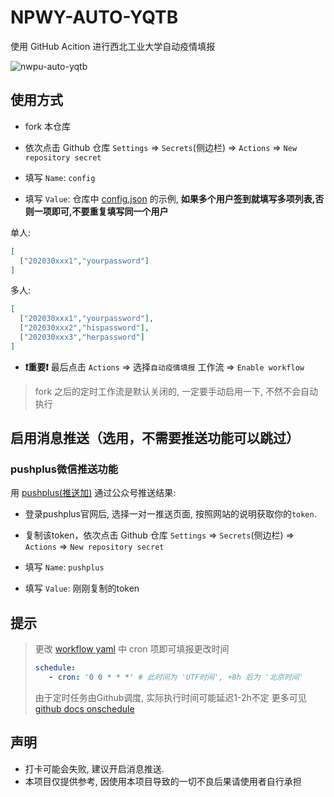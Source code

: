 # NPWY-AUTO-YQTB

使用 GitHub Acition 进行西北工业大学自动疫情填报

![nwpu-auto-yqtb](https://socialify.git.ci/2ndelement/nwpu-auto-yqtb/image?description=1&descriptionEditable=%20GitHub%20Acition%20%E8%A5%BF%E5%8C%97%E5%B7%A5%E4%B8%9A%E5%A4%A7%E5%AD%A6%E8%87%AA%E5%8A%A8%E7%96%AB%E6%83%85%E5%A1%AB%E6%8A%A5&font=Bitter&issues=1&language=1&name=1&owner=1&stargazers=1&theme=Light)

## 使用方式

- fork 本仓库

- 依次点击 Github 仓库 `Settings` => `Secrets`(侧边栏) => `Actions` => `New repository secret`

- 填写 `Name`: `config`

- 填写 `Value`: 仓库中 [config.json](config.json) 的示例, **如果多个用户签到就填写多项列表,否则一项即可,不要重复填写同一个用户**

单人: 
```json
[
  ["202030xxx1","yourpassword"]
]
```
多人:
```json
[
  ["202030xxx1","yourpassword"],
  ["202030xxx2","hispassword"],
  ["202030xxx3","herpassword"]
]
```

- **❗重要❗** 最后点击 `Actions` => 选择`自动疫情填报` 工作流 => `Enable workflow`

> fork 之后的定时工作流是默认关闭的, 一定要手动启用一下, 不然不会自动执行


## 启用消息推送（选用，不需要推送功能可以跳过）

### pushplus微信推送功能

用 [pushplus(推送加)](https://www.pushplus.plus/) 通过公众号推送结果:

- 登录pushplus官网后, 选择一对一推送页面, 按照网站的说明获取你的`token`.
 
- 复制该token，依次点击 Github 仓库 `Settings` => `Secrets`(侧边栏) => `Actions` => `New repository secret`

- 填写 `Name`: `pushplus`

- 填写 `Value`: 刚刚复制的token

## 提示

> 更改 [workflow yaml](.github/workflows/main.yml) 中 cron 项即可填报更改时间
>
> ``` yaml
> schedule:
>    - cron: '0 0 * * *' # 此时间为 'UTF时间', +8h 后为 '北京时间'
> ```
> 由于定时任务由Github调度, 实际执行时间可能延迟1-2h不定
> 更多可见 [github docs onschedule](https://docs.github.com/cn/actions/using-workflows/workflow-syntax-for-github-actions#onschedule)


## 声明
- 打卡可能会失败, 建议开启消息推送.
- 本项目仅提供参考, 因使用本项目导致的一切不良后果请使用者自行承担
